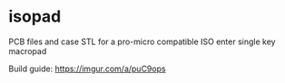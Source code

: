 # isopad
PCB files and case STL for a pro-micro compatible ISO enter single key macropad

Build guide: https://imgur.com/a/puC9ops
